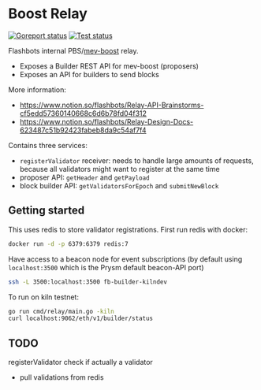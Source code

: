 # Boost Relay

[![Goreport status](https://goreportcard.com/badge/github.com/flashbots/boost-relay)](https://goreportcard.com/report/github.com/flashbots/boost-relay)
[![Test status](https://github.com/flashbots/boost-relay/workflows/Checks/badge.svg)](https://github.com/flashbots/boost-relay/actions?query=workflow%3A%22Checks%22)

Flashbots internal PBS/[mev-boost](https://github.com/flashbots/mev-boost/) relay.

* Exposes a Builder REST API for mev-boost (proposers)
* Exposes an API for builders to send blocks

More information:

* https://www.notion.so/flashbots/Relay-API-Brainstorms-cf5edd57360140668c6d6b78fd04f312
* https://www.notion.so/flashbots/Relay-Design-Docs-623487c51b92423fabeb8da9c54af7f4

Contains three services:

* `registerValidator` receiver: needs to handle large amounts of requests, because all validators might want to register at the same time
* proposer API: `getHeader` and `getPayload`
* block builder API: `getValidatorsForEpoch` and `submitNewBlock`

## Getting started

This uses redis to store validator registrations. First run redis with docker:

```bash
docker run -d -p 6379:6379 redis:7
```


Have access to a beacon node for event subscriptions (by default using `localhost:3500` which is the Prysm default beacon-API port)

```bash
ssh -L 3500:localhost:3500 fb-builder-kilndev
```

To run on kiln testnet:

```bash
go run cmd/relay/main.go -kiln
curl localhost:9062/eth/v1/builder/status
```

## TODO

registerValidator check if actually a validator

* pull validations from redis